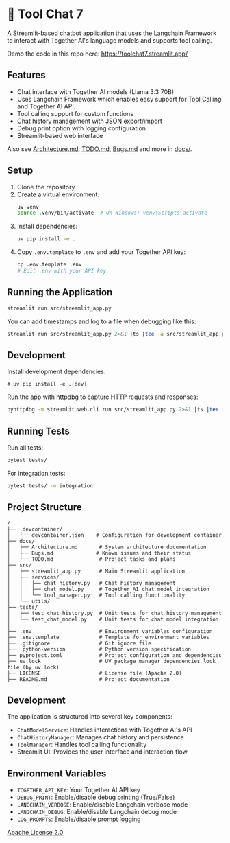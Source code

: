 # 💬 Tool Chat 7

A Streamlit-based chatbot application that uses the Langchain Framework to interact with Together AI's language models and supports tool calling.

Demo the code in this repo here: https://toolchat7.streamlit.app/

## Features

-   Chat interface with Together AI models (Llama 3.3 70B)
-   Uses Langchain Framework which enables easy support for Tool Calling and Together AI API.
-   Tool calling support for custom functions
-   Chat history management with JSON export/import
-   Debug print option with logging configuration
-   Streamlit-based web interface

Also see [Architecture.md](docs/Architecture.md), [TODO.md](docs/TODO.md), [Bugs.md](docs/Bugs.md) and more in [docs/](docs/).

## Setup

1. Clone the repository
2. Create a virtual environment:
    ```bash
    uv venv
    source .venv/bin/activate  # On Windows: venv\Scripts\activate
    ```
3. Install dependencies:
    ```bash
    uv pip install -e .
    ```
4. Copy `.env.template` to `.env` and add your Together API key:
    ```bash
    cp .env.template .env
    # Edit .env with your API key
    ```

## Running the Application

```bash
streamlit run src/streamlit_app.py
```

You can add timestamps and log to a file when debugging like this:

```bash
streamlit run src/streamlit_app.py 2>&1 |ts |tee -a src/streamlit_app.py.log
```

## Development

Install development dependencies:

```
# uv pip install -e .[dev]
```

Run the app with [httpdbg](https://github.com/cle-b/httpdbg) to capture HTTP requests and responses:

```bash
pyhttpdbg -m streamlit.web.cli run src/streamlit_app.py 2>&1 |ts |tee -a src/streamlit_app.py.log
```

## Running Tests

Run all tests:

```bash
pytest tests/
```

For integration tests:

```bash
pytest tests/ -m integration
```

## Project Structure

```
/
├── .devcontainer/
│   └── devcontainer.json    # Configuration for development container
├── docs/
│   ├── Architecture.md       # System architecture documentation
│   ├── Bugs.md              # Known issues and their status
│   └── TODO.md               # Project tasks and plans
├── src/
│   ├── streamlit_app.py      # Main Streamlit application
│   ├── services/
│   │   ├── chat_history.py   # Chat history management
│   │   ├── chat_model.py     # Together AI chat model integration
│   │   └── tool_manager.py   # Tool calling functionality
│   └── utils/
├── tests/
│   ├── test_chat_history.py  # Unit tests for chat history management
│   └── test_chat_model.py    # Unit tests for chat model integration
│
├── .env                      # Environment variables configuration
├── .env.template             # Template for environment variables
├── .gitignore                # Git ignore file
├── .python-version           # Python version specification
├── pyproject.toml            # Project configuration and dependencies
├── uv.lock                   # UV package manager dependencies lock file (by uv lock)
├── LICENSE                   # License file (Apache 2.0)
├── README.md                 # Project documentation
```

## Development

The application is structured into several key components:

-   `ChatModelService`: Handles interactions with Together AI's API
-   `ChatHistoryManager`: Manages chat history and persistence
-   `ToolManager`: Handles tool calling functionality
-   Streamlit UI: Provides the user interface and interaction flow

## Environment Variables

-   `TOGETHER_API_KEY`: Your Together AI API key
-   `DEBUG_PRINT`: Enable/disable debug printing (True/False)
-   `LANGCHAIN_VERBOSE`: Enable/disable Langchain verbose mode
-   `LANGCHAIN_DEBUG`: Enable/disable Langchain debug mode
-   `LOG_PROMPTS`: Enable/disable prompt logging

[Apache License 2.0](LICENSE)
